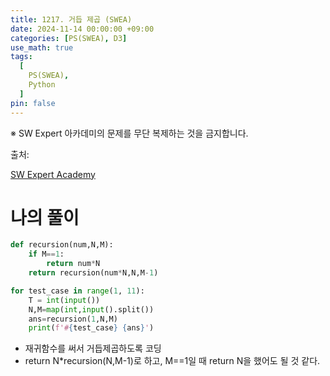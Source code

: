 ```yaml
---
title: 1217. 거듭 제곱 (SWEA)
date: 2024-11-14 00:00:00 +09:00
categories: [PS(SWEA), D3]
use_math: true
tags:
  [
    PS(SWEA),
    Python
  ]
pin: false
---
```


※ SW Expert 아카데미의 문제를 무단 복제하는 것을 금지합니다.

출처: 

[SW Expert Academy](https://swexpertacademy.com/main/code/problem/problemDetail.do?problemLevel=3&contestProbId=AV14dUIaAAUCFAYD&categoryId=AV14dUIaAAUCFAYD&categoryType=CODE&problemTitle=&orderBy=INQUERY_COUNT&selectCodeLang=PYTHON&select-1=3&pageSize=10&pageIndex=2)

# 나의 풀이

```python
def recursion(num,N,M):
    if M==1:
        return num*N
    return recursion(num*N,N,M-1)

for test_case in range(1, 11):
    T = int(input())
    N,M=map(int,input().split())
    ans=recursion(1,N,M)
    print(f'#{test_case} {ans}')
```

- 재귀함수를 써서 거듭제곱하도록 코딩
- return N*recursion(N,M-1)로 하고, M==1일 때 return N을 했어도 될 것 같다.